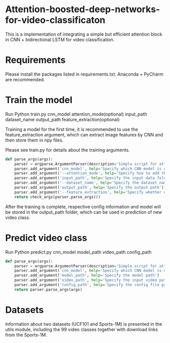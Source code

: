 # Attention-boosted-deep-networks-for-video-classificaton
This is a implementation of integrating a simple but efficient attention block in CNN + bidirectional LSTM for video classification.

# Requirements
Please install the packages listed in requirements.txt. Anaconda + PyCharm are recommended.

# Train the model
Run Python train.py cnn_model attention_mode(optional) input_path dataset_name output_path feature_extraction(optional)

Training a model for the first time, it is recommended to use the feature_extraction argument, which can extract image features by CNN and then store them in npy files.

Please see train.py for details about the training arguments.
```python
def parse_args(args):
    parser = argparse.ArgumentParser(description='Simple script for attention integrated CNN + LSTM video classification training')
    parser.add_argument('cnn_model', help='Specify which CNN model is used (VGG16/VGG19/InceptionV3/Resnet50/Xception')
    parser.add_argument('--attention_mode', help='Specify how to add the attention block (after LSTM: cnn-lstm-attention, before LSTM: cnn-attention-lstm; no attention: cnn-lstm', default='cnn-lstm-attention')
    parser.add_argument('input_path', help='Specify the input data folder path')
    parser.add_argument('--dataset_name', help='Specify the dataset name (UCF-101/Sports-1M)', default='UCF-101')
    parser.add_argument('output_path', help='Specify the output path')
    parser.add_argument('--feature_extraction', help='Specify whether or not do feature extraction first', default=False)
    return check_args(parser.parse_args())
```
After the training is complete, respective config information and model will be stored in the output_path folder, which can be used in prediction of new video class.

# Predict video class
Run Python predict.py cnn_model model_path video_path config_path
```python
def parse_args(args):
    parser = argparse.ArgumentParser(description='Simple script for attention integrated CNN + LSTM video classification')
    parser.add_argument('cnn_model', help='Specify which CNN model is used (VGG16/VGG19/InceptionV3/Resnet50/Xception')
    parser.add_argument('model_path', help='Specify the model path')
    parser.add_argument('video_path', help='Specify the input video path')
    parser.add_argument('config_path', help='Specify the config file path')
    return parser.parse_args(args)
```

# Datasets
Information about two datasets (UCF101 and Sports-1M) is presented in the utils module, including the 99 video classes together with download links from the Sports-1M.  

